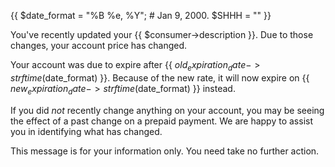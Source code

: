 {{ $date_format = "%B %e, %Y";  # Jan  9, 2000.
   $SHHH = "" }}

You've recently updated your {{ $consumer->description }}.
Due to those changes, your account price has changed.

Your account was due to expire after {{ $old_expiration_date->strftime($date_format) }}.  Because of the new
rate, it will now expire on {{ $new_expiration_date->strftime($date_format) }} instead.

If you did *not* recently change anything on your account, you may be seeing the
effect of a past change on a prepaid payment. We are happy to assist you in
identifying what has changed.

This message is for your information only. You need take no further
action.
